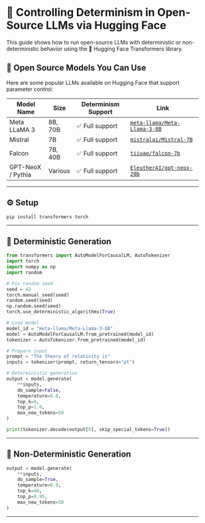 # 🧪 Controlling Determinism in Open-Source LLMs via Hugging Face

This guide shows how to run open-source LLMs with deterministic or non-deterministic behavior using the 🤗 Hugging Face Transformers library.



## 🚀 Open Source Models You Can Use

Here are some popular LLMs available on Hugging Face that support parameter control:

| Model Name                   | Size     | Determinism Support | Link |
|-----------------------------|----------|----------------------|------|
| Meta LLaMA 3                | 8B, 70B  | ✅ Full support       | [`meta-llama/Meta-Llama-3-8B`](https://huggingface.co/meta-llama/Meta-Llama-3-8B) |
| Mistral                     | 7B       | ✅ Full support       | [`mistralai/Mistral-7B`](https://huggingface.co/mistralai/Mistral-7B) |
| Falcon                      | 7B, 40B  | ✅ Full support       | [`tiiuae/falcon-7b`](https://huggingface.co/tiiuae/falcon-7b) |
| GPT-NeoX / Pythia           | Various  | ✅ Full support       | [`EleutherAI/gpt-neox-20b`](https://huggingface.co/EleutherAI/gpt-neox-20b) |

---

## ⚙️ Setup

```bash
pip install transformers torch
````

---

## 🧩 Deterministic Generation

```python
from transformers import AutoModelForCausalLM, AutoTokenizer
import torch
import numpy as np
import random

# Fix random seed
seed = 42
torch.manual_seed(seed)
random.seed(seed)
np.random.seed(seed)
torch.use_deterministic_algorithms(True)

# Load model
model_id = "meta-llama/Meta-Llama-3-8B"
model = AutoModelForCausalLM.from_pretrained(model_id)
tokenizer = AutoTokenizer.from_pretrained(model_id)

# Prepare input
prompt = "The theory of relativity is"
inputs = tokenizer(prompt, return_tensors="pt")

# Deterministic generation
output = model.generate(
    **inputs,
    do_sample=False,
    temperature=0.0,
    top_k=0,
    top_p=1.0,
    max_new_tokens=50
)

print(tokenizer.decode(output[0], skip_special_tokens=True))
```

---

## 🎲 Non-Deterministic Generation

```python
output = model.generate(
    **inputs,
    do_sample=True,
    temperature=0.9,
    top_k=40,
    top_p=0.95,
    max_new_tokens=50
)
```

---

